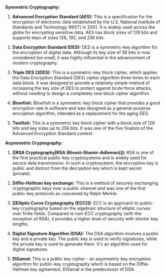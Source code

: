 **Symmetric Cryptography:**

1. **Advanced Encryption Standard (AES):** This is a specification for the encryption of electronic data established by the U.S. National Institute of Standards and Technology (NIST) in 2001. It is widely used across the globe for encrypting sensitive data. AES has block sizes of 128 bits and supports keys of sizes 128, 192, and 256 bits.
    
2. **Data Encryption Standard (DES):** DES is a symmetric-key algorithm for the encryption of digital data. Although its key size of 56 bits is now considered too small, it was highly influential in the advancement of modern cryptography.
    
3. **Triple DES (3DES):** This is a symmetric-key block cipher, which applies the Data Encryption Standard (DES) cipher algorithm three times to each data block. It was designed to provide a relatively simple method of increasing the key size of DES to protect against brute force attacks, without needing to design a completely new block cipher algorithm.
    
4. **Blowfish:** Blowfish is a symmetric-key block cipher that provides a good encryption rate in software and was designed as a general-purpose encryption algorithm, intended as a replacement for the aging DES.
    
5. **Twofish:** This is a symmetric key block cipher with a block size of 128 bits and key sizes up to 256 bits. It was one of the five finalists of the Advanced Encryption Standard contest.
    

**Asymmetric Cryptography:**

1. **[[RSA Cryptography|RSA (Rivest–Shamir–Adleman)]]:** RSA is one of the first practical public-key cryptosystems and is widely used for secure data transmission. In such a cryptosystem, the encryption key is public and distinct from the decryption key which is kept secret (private).
    
2. **Diffie-Hellman key exchange:** This is a method of securely exchanging cryptographic keys over a public channel and was one of the first public-key protocols as conceived by Ralph Merkle.
    
3. **[[Elliptic Curve Cryptography (ECC)]]:** ECC is an approach to public-key cryptography based on the algebraic structure of elliptic curves over finite fields. Compared to non-ECC cryptography (with the exception of RSA), it provides a higher level of security with shorter key lengths.
    
4. **Digital Signature Algorithm (DSA):** The DSA algorithm involves a public key and a private key. The public key is used to verify signatures, while the private key is used to generate them. It's an algorithm used for digital signatures.
    
5. **ElGamal:** This is a public key cipher - an asymmetric key encryption algorithm for public-key cryptography which is based on the Diffie-Hellman key agreement. ElGamal is the predecessor of DSA.